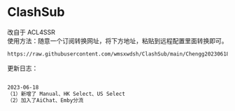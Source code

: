 # ClashSub

改自于 ACL4SSR
<br/>
使用方法：随意一个订阅转换网址，将下方地址，粘贴到远程配置里面转换即可。
<br/>
```bash
https://raw.githubusercontent.com/wmsxwdsh/ClashSub/main/Chengg20230618.ini

```

更新日志：
```bash

2023-06-18
（1）新增了 Manual、HK Select、US Select
（2）加入了AiChat、Emby分流
```

